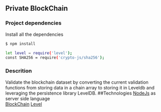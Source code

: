 ## Private BlockChain  


### Project dependencies
Install all the dependencies
 ```sh
$ npm install 
 ```

```sh
let level = require('level');
const SHA256 = require('crypto-js/sha256');
```
### Descrition
 Validate the blockchain dataset by converting the current validation functions from storing data in a chain array to storing it in Leveldb and leveraging the persistence library LevelDB. 
##Technologies 
<a href='https://nodejs.org/en/'>NodeJs<a> as server side language <br>
<a href='https://www.blockchain.com/'>BlockChain</a> 
 <a href='http://leveldb.org/'>Level<a>
